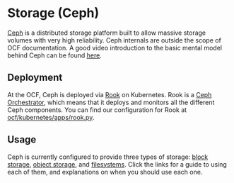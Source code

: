 # Storage (Ceph)

[Ceph](https://ceph.io/en/) is a distributed storage platform built to allow massive storage volumes with very high reliability. Ceph internals are outside the scope of OCF documentation. A good video introduction to the basic mental model behind Ceph can be found [here](https://www.youtube.com/watch?v=7I9uxoEhUdY).

## Deployment

At the OCF, Ceph is deployed via [Rook](https://rook.io) on Kubernetes. Rook is a [Ceph Orchestrator](https://docs.ceph.com/en/quincy/mgr/orchestrator/), which means that it deploys and monitors all the different Ceph components. You can find our configuration for Rook at [ocf/kubernetes/apps/rook.py](https://github.com/ocf/kubernetes/blob/main/apps/rook.py).

## Usage

Ceph is currently configured to provide three types of storage: [block storage](https://docs.ocf.berkeley.edu/doc/block-storage-rbd-EucTOnsYgo), [object storage](https://docs.ocf.berkeley.edu/doc/object-ocean-o3-wXmmY5Vgko), and [filesystems](https://docs.ocf.berkeley.edu/doc/filesystems-cephfs-mt7KdqJEqU). Click the links for a guide to using each of them, and explanations on when you should use each one.